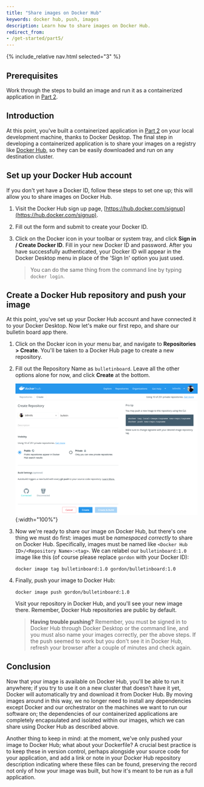 ```yaml
---
title: "Share images on Docker Hub"
keywords: docker hub, push, images
description: Learn how to share images on Docker Hub.
redirect_from:
- /get-started/part5/
---
```


{% include_relative nav.html selected="3" %}

## Prerequisites

Work through the steps to build an image and run it as a containerized application in [Part 2](part2.md).

## Introduction

At this point, you've built a containerized application in [Part 2](part2.md) on your local development machine, thanks to Docker Desktop. The final step in developing a containerized application is to share your images on a registry like [Docker Hub](https://hub.docker.com/), so they can be easily downloaded and run on any destination cluster.

## Set up your Docker Hub account

If you don't yet have a Docker ID, follow these steps to set one up; this will allow you to share images on Docker Hub.

1. Visit the Docker Hub sign up page, [https://hub.docker.com/signup](https://hub.docker.com/signup).

2. Fill out the form and submit to create your Docker ID.

3. Click on the Docker icon in your toolbar or system tray, and click **Sign in / Create Docker ID**. Fill in your new Docker ID and password. After you have successfully authenticated, your Docker ID will appear in the Docker Desktop menu in place of the 'Sign In' option you just used.

    > You can do the same thing from the command line by typing `docker login`.

## Create a Docker Hub repository and push your image

At this point, you've set up your Docker Hub account and have connected it to your Docker Desktop. Now let's make our first repo, and share our bulletin board app there.

1. Click on the Docker icon in your menu bar, and navigate to **Repositories > Create**. You'll be taken to a Docker Hub page to create a new repository.

2. Fill out the Repository Name as `bulletinboard`. Leave all the other options alone for now, and click **Create** at the bottom.

    ![make a repo](images/newrepo.png){:width="100%"}

3. Now we're ready to share our image on Docker Hub, but there's one thing we must do first: images must be *namespaced correctly* to share on Docker Hub. Specifically, images must be named like `<Docker Hub ID>/<Repository Name>:<tag>`. We can relabel our `bulletinboard:1.0` image like this (of course please replace `gordon` with your Docker ID):

    ```shell
    docker image tag bulletinboard:1.0 gordon/bulletinboard:1.0
    ```

4. Finally, push your image to Docker Hub:

    ```shell
    docker image push gordon/bulletinboard:1.0
    ```

    Visit your repository in Docker Hub, and you'll see your new image there. Remember, Docker Hub repositories are public by default.

    > **Having trouble pushing?** Remember, you must be signed in to Docker Hub through Docker Desktop or the command line, and you must also name your images correctly, per the above steps. If the push seemed to work but you don't see it in Docker Hub, refresh your browser after a couple of minutes and check again.

## Conclusion

Now that your image is available on Docker Hub, you'll be able to run it anywhere; if you try to use it on a new cluster that doesn't have it yet, Docker will automatically try and download it from Docker Hub. By moving images around in this way, we no longer need to install any dependencies except Docker and our orchestrator on the machines we want to run our software on; the dependencies of our containerized applications are completely encapsulated and isolated within our images, which we can share using Docker Hub as described above.

Another thing to keep in mind: at the moment, we've only pushed your image to Docker Hub; what about your Dockerfile? A crucial best practice is to keep these in version control, perhaps alongside your source code for your application, and add a link or note in your Docker Hub repository description indicating where these files can be found, preserving the record not only of how your image was built, but how it's meant to be run as a full application.
